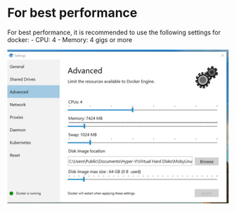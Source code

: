 
# For best performance
For best performance, it is recommended to use the following settings for docker:
	- CPU: 4
	- Memory: 4 gigs or more

![Docker Specs](./tutorials/images/Tutorial1-6.jpg)

